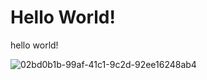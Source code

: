 # Hello World!

hello world!

![02bd0b1b-99af-41c1-9c2d-92ee16248ab4](https://github.com/user-attachments/assets/32473e4b-77e5-4258-b04c-57dfa12e4e35)
